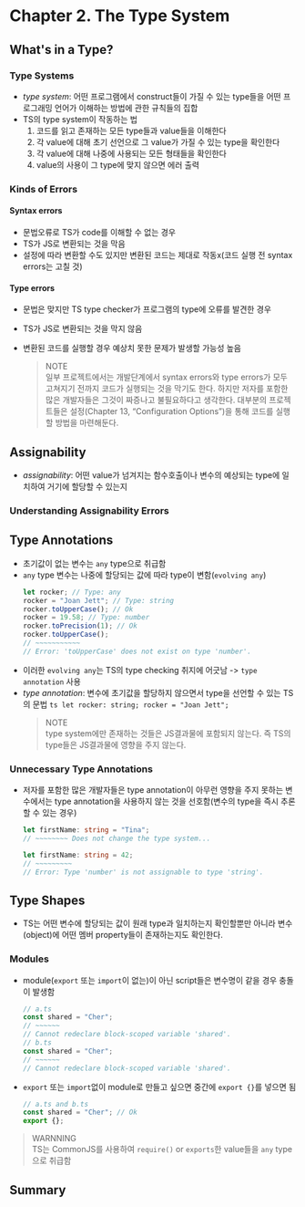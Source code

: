 # Chapter 2. The Type System

## What's in a Type?

### Type Systems

-   _type system_: 어떤 프로그램에서 construct들이 가질 수 있는 type들을 어떤 프로그래밍 언어가 이해하는 방법에 관한 규칙들의 집합
-   TS의 type system이 작동하는 법
    1. 코드를 읽고 존재하는 모든 type들과 value들을 이해한다
    2. 각 value에 대해 초기 선언으로 그 value가 가질 수 있는 type을 확인한다
    3. 각 value에 대해 나중에 사용되는 모든 형태들을 확인한다
    4. value의 사용이 그 type에 맞지 않으면 에러 출력

### Kinds of Errors

#### Syntax errors

-   문법오류로 TS가 code를 이해할 수 없는 경우
-   TS가 JS로 변환되는 것을 막음
-   설정에 따라 변환할 수도 있지만 변환된 코드는 제대로 작동x(코드 실행 전 syntax errors는 고칠 것)

#### Type errors

-   문법은 맞지만 TS type checker가 프로그램의 type에 오류를 발견한 경우
-   TS가 JS로 변환되는 것을 막지 않음
-   변환된 코드를 실행할 경우 예상치 못한 문제가 발생할 가능성 높음

    > NOTE  
    > 일부 프로젝트에서는 개발단계에서 syntax errors와 type errors가 모두 고쳐지기 전까지 코드가 실행되는 것을 막기도 한다. 하지만 저자를 포함한 많은 개발자들은 그것이 짜증나고 불필요하다고 생각한다. 대부분의 프로젝트들은 설정(Chapter 13, “Configuration Options”)을 통해 코드를 실행할 방법을 마련해둔다.

## Assignability

-   _assignability_: 어떤 value가 넘겨지는 함수호출이나 변수의 예상되는 type에 일치하여 거기에 할당할 수 있는지

### Understanding Assignability Errors

## Type Annotations

-   초기값이 없는 변수는 `any` type으로 취급함
-   `any` type 변수는 나중에 할당되는 값에 따라 type이 변함(`evolving any`)
    ```ts
    let rocker; // Type: any
    rocker = "Joan Jett"; // Type: string
    rocker.toUpperCase(); // Ok
    rocker = 19.58; // Type: number
    rocker.toPrecision(1); // Ok
    rocker.toUpperCase();
    // ~~~~~~~~~~~
    // Error: 'toUpperCase' does not exist on type 'number'.
    ```
-   이러한 `evolving any`는 TS의 type checking 취지에 어긋남 -> `type annotation` 사용
-   _type annotation_: 변수에 초기값을 할당하지 않으면서 type을 선언할 수 있는 TS의 문법
    `ts let rocker: string; rocker = "Joan Jett"; `
    > NOTE  
    > type system에만 존재하는 것들은 JS결과물에 포함되지 않는다. 즉 TS의 type들은 JS결과물에 영향을 주지 않는다.

### Unnecessary Type Annotations

-   저자를 포함한 많은 개발자들은 type annotation이 아무런 영향을 주지 못하는 변수에서는 type annotation을 사용하지 않는 것을 선호함(변수의 type을 즉시 추론할 수 있는 경우)

    ```ts
    let firstName: string = "Tina";
    // ~~~~~~~~ Does not change the type system...
    ```

    ```ts
    let firstName: string = 42;
    // ~~~~~~~~~
    // Error: Type 'number' is not assignable to type 'string'.
    ```

## Type Shapes

-   TS는 어떤 변수에 할당되는 값이 원래 type과 일치하는지 확인할뿐만 아니라 변수(object)에 어떤 멤버 property들이 존재하는지도 확인한다.

### Modules

-   module(`export` 또는 `import`이 없는)이 아닌 script들은 변수명이 같을 경우 충돌이 발생함

    ```ts
    // a.ts
    const shared = "Cher";
    // ~~~~~~
    // Cannot redeclare block-scoped variable 'shared'.
    // b.ts
    const shared = "Cher";
    // ~~~~~~
    // Cannot redeclare block-scoped variable 'shared'.
    ```

-   `export` 또는 `import`없이 module로 만들고 싶으면 중간에 `export {}`를 넣으면 됨
    ```ts
    // a.ts and b.ts
    const shared = "Cher"; // Ok
    export {};
    ```

> WARNNING  
> TS는 CommonJS를 사용하여 `require()` or `exports`한 value들을 `any` type으로 취급함

## Summary
